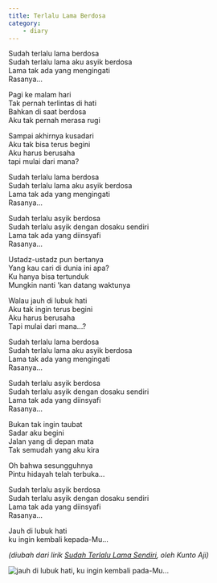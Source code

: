 ```yaml
---
title: Terlalu Lama Berdosa
category:
    - diary
---
```


Sudah terlalu lama berdosa  
Sudah terlalu lama aku asyik berdosa  
Lama tak ada yang mengingati  
Rasanya...

Pagi ke malam hari  
Tak pernah terlintas di hati  
Bahkan di saat berdosa  
Aku tak pernah merasa rugi

Sampai akhirnya kusadari  
Aku tak bisa terus begini  
Aku harus berusaha  
tapi mulai dari mana?

Sudah terlalu lama berdosa  
Sudah terlalu lama aku asyik berdosa  
Lama tak ada yang mengingati  
Rasanya...

Sudah terlalu asyik berdosa  
Sudah terlalu asyik dengan dosaku sendiri  
Lama tak ada yang diinsyafi  
Rasanya...

Ustadz-ustadz pun bertanya  
Yang kau cari di dunia ini apa?  
Ku hanya bisa tertunduk  
Mungkin nanti 'kan datang waktunya

Walau jauh di lubuk hati  
Aku tak ingin terus begini  
Aku harus berusaha  
Tapi mulai dari mana...?

Sudah terlalu lama berdosa  
Sudah terlalu lama aku asyik berdosa  
Lama tak ada yang mengingati  
Rasanya...

Sudah terlalu asyik berdosa  
Sudah terlalu asyik dengan dosaku sendiri  
Lama tak ada yang diinsyafi  
Rasanya...

Bukan tak ingin taubat  
Sadar aku begini  
Jalan yang di depan mata  
Tak semudah yang aku kira

Oh bahwa sesungguhnya  
Pintu hidayah telah terbuka...

Sudah terlalu asyik berdosa  
Sudah terlalu asyik dengan dosaku sendiri  
Lama tak ada yang diinsyafi  
Rasanya...

Jauh di lubuk hati  
ku ingin kembali kepada-Mu...

_(diubah dari lirik [Sudah Terlalu Lama Sendiri](https://www.youtube.com/watch?v=DANYP9wXGi0), oleh Kunto Aji)_

![jauh di lubuk hati, ku ingin kembali pada-Mu...](https://source.unsplash.com/Y2oE2uNLSrs/1600x900)